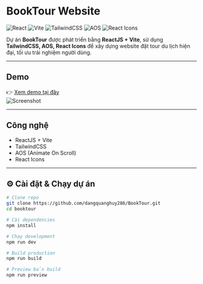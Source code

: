 #  BookTour Website  

![React](https://img.shields.io/badge/React-18-blue?logo=react)
![Vite](https://img.shields.io/badge/Vite-5-purple?logo=vite)
![TailwindCSS](https://img.shields.io/badge/TailwindCSS-3.4-06B6D4?logo=tailwindcss)
![AOS](https://img.shields.io/badge/AOS-animate-orange)
![React Icons](https://img.shields.io/badge/React%20Icons-Available-green)

Dự án **BookTour** được phát triển bằng **ReactJS + Vite**, sử dụng **TailwindCSS, AOS, React Icons** để xây dựng website đặt tour du lịch hiện đại, tối ưu trải nghiệm người dùng.

---

##  Demo
👉 [Xem demo tại đây](https://book-tour-coral.vercel.app/)  
![Screenshot](https://res.cloudinary.com/dhl6tbhdh/image/upload/v1757174155/screencapture-localhost-3000-2025-09-06-22_51_24_covsrw.png)

---

##  Công nghệ
-  ReactJS + Vite  
-  TailwindCSS  
-  AOS (Animate On Scroll)  
-  React Icons  

---

## ⚙️ Cài đặt & Chạy dự án

```bash
# Clone repo
git clone https://github.com/dangquanghuy286/BookTour.git
cd booktour

# Cài dependencies
npm install

# Chạy development
npm run dev   

# Build production
npm run build

# Preview bản build
npm run preview
